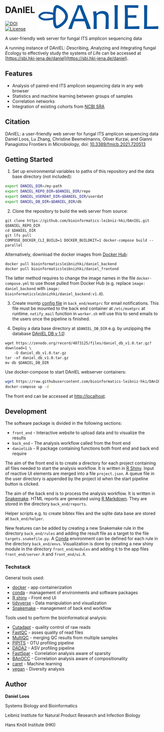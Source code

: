 # DAnIEL <a href='https://sbi.hki-jena.de/daniel'><img src='front_end/www/img/DAnIEL_logo.png' align="right" height="80px" /></a>

<!-- badges: start -->
[![DOI](https://zenodo.org/badge/DOI/10.5281/zenodo.4146884.svg)](https://doi.org/10.5281/zenodo.4146884)
[![License](https://img.shields.io/badge/License-BSD%202--Clause-orange.svg)](https://opensource.org/licenses/BSD-2-Clause)
<!-- badges: end -->

A user-friendly web server for fungal ITS amplicon sequencing data

A running instance of DAnIEL: *D*escribing, *An*alyzing and *I*ntegrating fungal *E*cology to effectively study the systems of *L*ife can be accessed at [https://sbi.hki-jena.de/daniel](https://sbi.hki-jena.de/daniel).

## Features
* Analysis of paired-end ITS amplicon sequencing data in any web browser
* Statistics and machine learning between groups of samples
* Correlation networks
* Integration of existing cohorts from [NCBI SRA](https://www.ncbi.nlm.nih.gov/sra)

## Citation
DAnIEL: a user-friendly web server for fungal ITS amplicon sequencing data
Daniel Loos, Lu Zhang, Christine Beemelmanns, Oliver Kurzai, and Gianni Panagiotou
Frontiers in Microbiology, doi: [10.3389/fmicb.2021.720513](https://www.frontiersin.org/articles/10.3389/fmicb.2021.720513)

## Getting Started

1. Set up environmental variables to paths of this repository and the data base directory (not included):

```sh
export DANIEL_DIR=/my-path
export DANIEL_REPO_DIR=$DANIEL_DIR/repo
export DANIEL_USERDAT_DIR=$DANIEL_DIR/userdat
export DANIEL_DB_DIR=$DANIEL_DIR/db
```

2. Clone the repository to build the web server from source:
```
git clone https://github.com/bioinformatics-leibniz-hki/DAnIEL.git $DANIEL_REPO_DIR
cd $DANIEL_DIR
git lfs pull
COMPOSE_DOCKER_CLI_BUILD=1 DOCKER_BUILDKIT=1 docker-compose build --parallel
```

Alternatively, download the docker images from [Docker Hub](https://hub.docker.com/orgs/bioinformaticsleibnizhki):
```
docker pull bioinformaticsleibnizhki/daniel_backend
docker pull bioinformaticsleibnizhki/daniel_frontend
```

The latter method requires to change the image names in the file `docker-compose.yml` to use those pulled from Docker Hub (e.g. replace `ìmage: daniel_backend` with `image: bioinformaticsleibnizhki/daniel_backend:v1.0`).

3. Create msmtp [config file](https://marlam.de/msmtp/msmtp.html) in `back_end/msmtprc` for email notifications.
This file must be mounted to the back end container at `/etc/msmtprc` at runtime.
`notify_mail` function in `worker.sh` will use this to send emails to the users once the pipeline is finished.

4. Deploy a data base directory at `$DANIEL_DB_DIR` e.g. by unzipping the database [DAnIEL DB v 1.0](https://doi.org/10.5281/zenodo.4073125):

```
wget https://zenodo.org/record/4073125/files/daniel_db_v1.0.tar.gz?download=1 \
	-O daniel_db_v1.0.tar.gz
tar -xf daniel_db_v1.0.tar.gz
mv db $DANIEL_DB_DIR
```

Use docker-compose to start DAnIEL webserver containers:

```sh
wget https://raw.githubusercontent.com/bioinformatics-leibniz-hki/DAnIEL/main/docker-compose.yml
docker-compose up -d
```

The front end can be accessed at [http://localhost](http://localhost).

## Development
The software package is divided in the following sections:

* `front_end` - Interactive website to upload data and to visualize the results
* `back_end` - The analysis workflow called from the front end
* `danielLib` - R package containing functions both front end and back end require

The aim of the front end is to create a directory for each project containing all files needed to start the analysis workflow.
It is written in [R Shiny](https://shiny.rstudio.com/).
Input of reactive UI elements are merged into a file `project.json`.
A queue file in the user directory is appended by the project id when the start pipeline button is clicked.

The aim of the back end is to process the analysis workflow.
It is written in [Snakemake](https://snakemake.readthedocs.io/en/stable/).
HTML reports are generated using [R Markdown](https://rmarkdown.rstudio.com/).
They are stored in the directory `back_end/reports`.

Helper scripts e.g. to create bibtex files and the sqlite data base are stored at `back_end/helper`.

New features can be added by creating a new Snakemake rule in the directory `back_end/rules` and adding the result file as a target to the file `targets.snakefile.py`.
A [Conda](https://conda.io/en/latest/) environment can be defined for each rule in the directory `back_end/envs`.
Visualization is done by creating a new shiny module in the directory `front_end/modules` and adding it to the app files `front_end/server.R` and `front_end/ui.R`.

### Techstack

General tools used:

* [docker](https://www.docker.com/) - app containerization
* [conda](https://conda.io/en/latest/) - management of environments and software packages
* [R shiny](https://shiny.rstudio.com/) - Front end UI
* [tidyverse](https://www.tidyverse.org/) - Data manipulation and visualization
* [Snakemake](https://snakemake.readthedocs.io/en/stable/) - management of back end workflow

Tools used to perform the bioinformatical analysis:

* [Cutadapt](https://cutadapt.readthedocs.io/en/stable/) - quality control of raw reads
* [FastQC](https://www.bioinformatics.babraham.ac.uk/projects/fastqc/) - asses quality of read files
* [MultiQC](https://multiqc.info/) - merging QC results from multiple samples
* [PIPITS](https://github.com/hsgweon/pipits) - OTU profiling pipeline
* [DADA2](https://benjjneb.github.io/dada2/index.html) - ASV profiling pipeline
* [FastSpar](https://github.com/scwatts/fastspar) - Correlation analysis aware of sparsity
* [BAnOCC](https://bioconductor.org/packages/release/bioc/html/banocc.html) - Correlation analysis aware of compositionality
* [caret](http://topepo.github.io/caret/index.html) - Machine learning
* [vegan](https://cran.r-project.org/web/packages/vegan/) - Diversity analysis

## Author
**Daniel Loos**

Systems Biology and Bioinformatics

Leibniz Institute for Natural Product Research and Infection Biology

Hans Knöll Institute (HKI)
